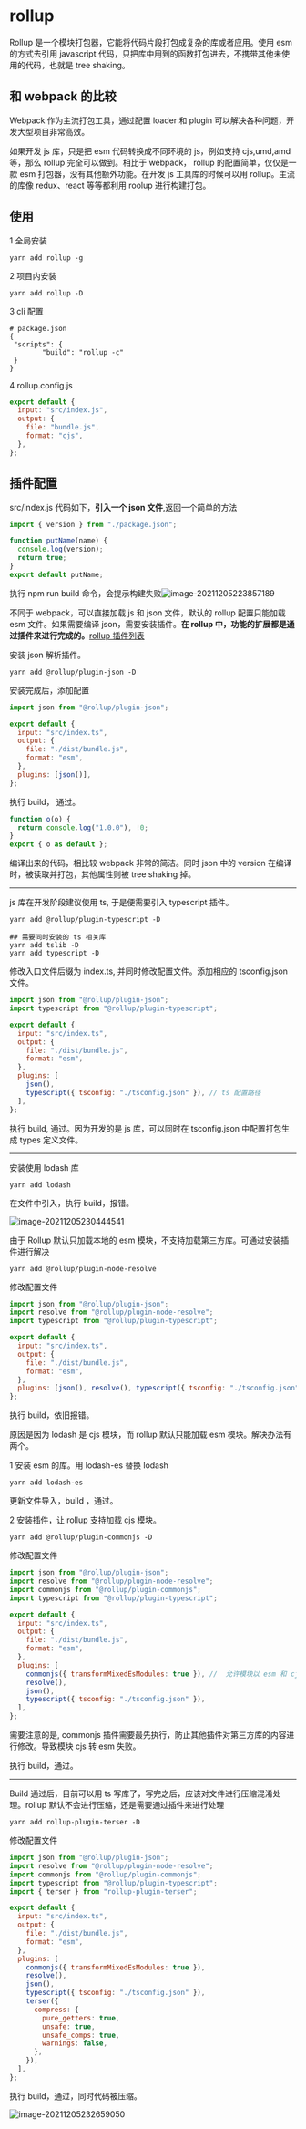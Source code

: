 # rollup

Rollup 是一个模块打包器，它能将代码片段打包成复杂的库或者应用。使用 esm 的方式去引用 javascript 代码，只把库中用到的函数打包进去，不携带其他未使用的代码，也就是 tree shaking。

## 和 webpack 的比较

Webpack 作为主流打包工具，通过配置 loader 和 plugin 可以解决各种问题，开发大型项目非常高效。

如果开发 js 库，只是把 esm 代码转换成不同环境的 js，例如支持 cjs,umd,amd 等，那么 rollup 完全可以做到。相比于 webpack， rollup 的配置简单，仅仅是一款 esm 打包器，没有其他额外功能。在开发 js 工具库的时候可以用 rollup。主流的库像 redux、react 等等都利用 roolup 进行构建打包。

## 使用

1 全局安装

```shell
yarn add rollup -g
```

2 项目内安装

```shell
yarn add rollup -D
```

3 cli 配置

```shell
# package.json
{
 "scripts": {
 		"build": "rollup -c"
 }
}
```

4 rollup.config.js

```js
export default {
  input: "src/index.js",
  output: {
    file: "bundle.js",
    format: "cjs",
  },
};
```

## 插件配置

src/index.js 代码如下，**引入一个 json 文件**,返回一个简单的方法

```js
import { version } from "./package.json";

function putName(name) {
  console.log(version);
  return true;
}
export default putName;
```

执行 npm run build 命令，会提示构建失败![image-20211205223857189](./assets/json_error.png)

不同于 webpack，可以直接加载 js 和 json 文件，默认的 rollup 配置只能加载 esm 文件。如果需要编译 json，需要安装插件。**在 rollup 中，功能的扩展都是通过插件来进行完成的。**[rollup 插件列表](https://github.com/rollup/plugins)

安装 json 解析插件。

```shell
yarn add @rollup/plugin-json -D
```

安装完成后，添加配置

```js
import json from "@rollup/plugin-json";

export default {
  input: "src/index.ts",
  output: {
    file: "./dist/bundle.js",
    format: "esm",
  },
  plugins: [json()],
};
```

执行 build， 通过。

```js
function o(o) {
  return console.log("1.0.0"), !0;
}
export { o as default };
```

编译出来的代码，相比较 webpack 非常的简洁。同时 json 中的 version 在编译时，被读取并打包，其他属性则被 tree shaking 掉。

---

js 库在开发阶段建议使用 ts, 于是便需要引入 typescript 插件。

```shell
yarn add @rollup/plugin-typescript -D

## 需要同时安装的 ts 相关库
yarn add tslib -D
yarn add typescript -D
```

修改入口文件后缀为 index.ts, 并同时修改配置文件。添加相应的 tsconfig.json 文件。

```js
import json from "@rollup/plugin-json";
import typescript from "@rollup/plugin-typescript";

export default {
  input: "src/index.ts",
  output: {
    file: "./dist/bundle.js",
    format: "esm",
  },
  plugins: [
    json(),
    typescript({ tsconfig: "./tsconfig.json" }), // ts 配置路径
  ],
};
```

执行 build, 通过。因为开发的是 js 库，可以同时在 tsconfig.json 中配置打包生成 types 定义文件。

---

安装使用 lodash 库

```shell
yarn add lodash
```

在文件中引入，执行 build，报错。

![image-20211205230444541](./assets/package_error.png)

由于 Rollup 默认只加载本地的 esm 模块，不支持加载第三方库。可通过安装插件进行解决

```shell
yarn add @rollup/plugin-node-resolve
```

修改配置文件

```js
import json from "@rollup/plugin-json";
import resolve from "@rollup/plugin-node-resolve";
import typescript from "@rollup/plugin-typescript";

export default {
  input: "src/index.ts",
  output: {
    file: "./dist/bundle.js",
    format: "esm",
  },
  plugins: [json(), resolve(), typescript({ tsconfig: "./tsconfig.json" })],
};
```

执行 build，依旧报错。

原因是因为 lodash 是 cjs 模块，而 rollup 默认只能加载 esm 模块。解决办法有两个。

1 安装 esm 的库。用 lodash-es 替换 lodash

```shell
yarn add lodash-es
```

更新文件导入，build ，通过。

2 安装插件，让 rollup 支持加载 cjs 模块。

```shell
yarn add @rollup/plugin-commonjs -D
```

修改配置文件

```js
import json from "@rollup/plugin-json";
import resolve from "@rollup/plugin-node-resolve";
import commonjs from "@rollup/plugin-commonjs";
import typescript from "@rollup/plugin-typescript";

export default {
  input: "src/index.ts",
  output: {
    file: "./dist/bundle.js",
    format: "esm",
  },
  plugins: [
    commonjs({ transformMixedEsModules: true }), //  允许模块以 esm 和 cjs 双模式进行混用
    resolve(),
    json(),
    typescript({ tsconfig: "./tsconfig.json" }),
  ],
};
```

需要注意的是, commonjs 插件需要最先执行，防止其他插件对第三方库的内容进行修改。导致模块 cjs 转 esm 失败。

执行 build，通过。

---

Build 通过后，目前可以用 ts 写库了，写完之后，应该对文件进行压缩混淆处理。rollup 默认不会进行压缩，还是需要通过插件来进行处理

```shell
yarn add rollup-plugin-terser -D
```

修改配置文件

```js
import json from "@rollup/plugin-json";
import resolve from "@rollup/plugin-node-resolve";
import commonjs from "@rollup/plugin-commonjs";
import typescript from "@rollup/plugin-typescript";
import { terser } from "rollup-plugin-terser";

export default {
  input: "src/index.ts",
  output: {
    file: "./dist/bundle.js",
    format: "esm",
  },
  plugins: [
    commonjs({ transformMixedEsModules: true }),
    resolve(),
    json(),
    typescript({ tsconfig: "./tsconfig.json" }),
    terser({
      compress: {
        pure_getters: true,
        unsafe: true,
        unsafe_comps: true,
        warnings: false,
      },
    }),
  ],
};
```

执行 build，通过，同时代码被压缩。

![image-20211205232659050](./assets/terser.png)
